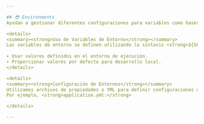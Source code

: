 ```yaml
---

## 😎 Environments
Ayudan a gestionar diferentes configuraciones para variables como bases de datos, credenciales, servicios externos, y otras propiedades que pueden variar según el entorno.

<details>
<summary><strong>Uso de Variables de Entorno</strong></summary>
Las variables de entorno se definen utilizando la sintaxis <strong>${VARIABLE_NAME:default_value}</strong>.
  
- Usar valores definidos en el entorno de ejecución.
- Proporcionar valores por defecto para desarrollo local.
</details>

<details>
<summary><strong>Configuración de Entornos</strong></summary>
Utilizamos archivos de propiedades o YML para definir configuraciones de cada entorno. 
Por ejemplo, <strong>application.yml:</strong>

</details>

---
```

